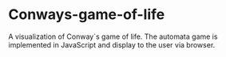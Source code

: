 # Conways-game-of-life
A visualization of Conway`s game of life. The automata game is implemented in JavaScript and display to the user via browser.
